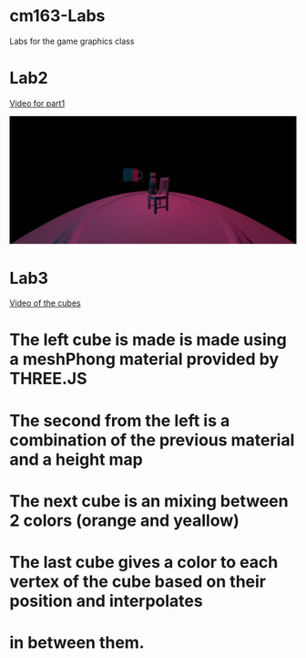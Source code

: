 # cm163-Labs
 Labs for the game graphics class

# Lab2
[Video for part1](https://drive.google.com/file/d/1pWu6y_ckZrOspoGqalek8Jl1Z0oqBWdO/view?usp=sharing)

![part2](images/lab2Part2.PNG)

# Lab3
[Video of the cubes](https://drive.google.com/file/d/1XdfJv379qlZG7weaGTvk6wwvkdX4SZ6M/view?usp=sharing)

# The left cube is made is made using a meshPhong material provided by THREE.JS
# The second from the left is a combination of the previous material and a height map
# The next cube is an mixing between 2 colors (orange and yeallow)
# The last cube gives a color to each vertex of the cube based on their position and interpolates
# in between them.